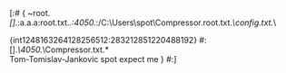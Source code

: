 [:#
{
~root.*\[].*:a.a.a:root.txt.*.:4050.*\:/C:\Users\spot\Compressor.root.txt.*\config.txt.*\

{int1248163264128256512:283212851220488192}
#:
[].*\4050.*\Compressor.txt.*\
Tom-Tomislav-Jankovic
spot expect me
}
#:]
